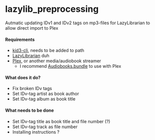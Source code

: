 # lazylib_preprocessing
Autmatic updating IDv1 and IDv2 tags on mp3-files for LazyLibrarian to allow direct import to Plex

#### Requirements
* [kid3-cli](https://kid3.sourceforge.io/), needs to be added to path
* [LazyLibrarian](https://lazylibrarian.gitlab.io/) duh
* [Plex](https://www.plex.tv/media-server-downloads/), or another media/audiobook streamer
  - I recommend [Audiobooks.bundle](https://github.com/macr0dev/Audiobooks.bundle) to use with Plex

#### What does it do?
* Fix broken IDv tags
* Set IDv-tag artist as book author
* Set IDv-tag album as book title

#### What needs to be done
* Set IDv-tag title as book title and file number (?)
* Set IDv-tag track as file number
* Installing instructions ?
